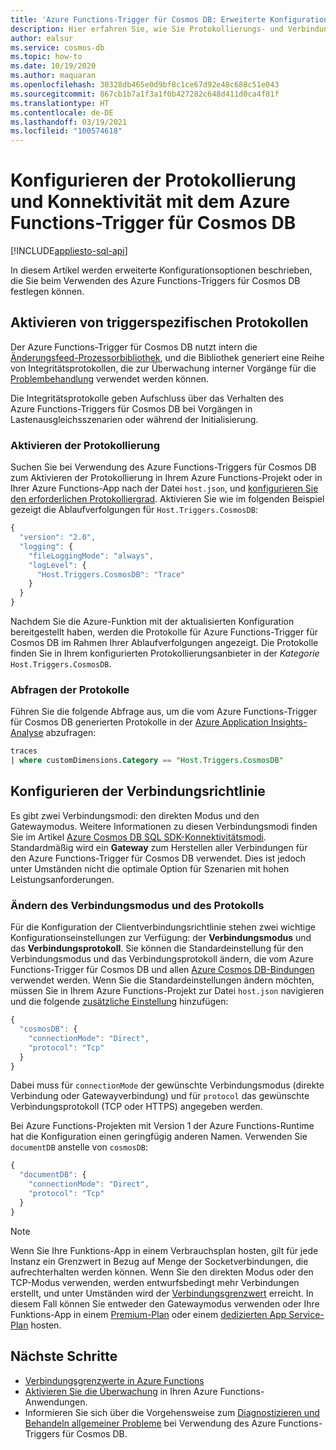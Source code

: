```yaml
---
title: 'Azure Functions-Trigger für Cosmos DB: Erweiterte Konfiguration'
description: Hier erfahren Sie, wie Sie Protokollierungs- und Verbindungsrichtlinien konfigurieren, die vom Azure Functions-Trigger für Cosmos DB verwendet werden.
author: ealsur
ms.service: cosmos-db
ms.topic: how-to
ms.date: 10/19/2020
ms.author: maquaran
ms.openlocfilehash: 30328db465e0d9bf8c1ce67d92e48c688c51e043
ms.sourcegitcommit: 867cb1b7a1f3a1f0b427282c648d411d0ca4f81f
ms.translationtype: HT
ms.contentlocale: de-DE
ms.lasthandoff: 03/19/2021
ms.locfileid: "100574618"
---
```

# <a name="how-to-configure-logging-and-connectivity-with-the-azure-functions-trigger-for-cosmos-db"></a>Konfigurieren der Protokollierung und Konnektivität mit dem Azure Functions-Trigger für Cosmos DB
[!INCLUDE[appliesto-sql-api](includes/appliesto-sql-api.md)]

In diesem Artikel werden erweiterte Konfigurationsoptionen beschrieben, die Sie beim Verwenden des Azure Functions-Triggers für Cosmos DB festlegen können.

## <a name="enabling-trigger-specific-logs"></a>Aktivieren von triggerspezifischen Protokollen

Der Azure Functions-Trigger für Cosmos DB nutzt intern die [Änderungsfeed-Prozessorbibliothek](./change-feed-processor.md), und die Bibliothek generiert eine Reihe von Integritätsprotokollen, die zur Überwachung interner Vorgänge für die [Problembehandlung](./troubleshoot-changefeed-functions.md) verwendet werden können.

Die Integritätsprotokolle geben Aufschluss über das Verhalten des Azure Functions-Triggers für Cosmos DB bei Vorgängen in Lastenausgleichsszenarien oder während der Initialisierung.

### <a name="enabling-logging"></a>Aktivieren der Protokollierung

Suchen Sie bei Verwendung des Azure Functions-Triggers für Cosmos DB zum Aktivieren der Protokollierung in Ihrem Azure Functions-Projekt oder in Ihrer Azure Functions-App nach der Datei `host.json`, und [konfigurieren Sie den erforderlichen Protokolliergrad](../azure-functions/functions-monitoring.md#log-levels-and-categories). Aktivieren Sie wie im folgenden Beispiel gezeigt die Ablaufverfolgungen für `Host.Triggers.CosmosDB`:

```js
{
  "version": "2.0",
  "logging": {
    "fileLoggingMode": "always",
    "logLevel": {
      "Host.Triggers.CosmosDB": "Trace"
    }
  }
}
```

Nachdem Sie die Azure-Funktion mit der aktualisierten Konfiguration bereitgestellt haben, werden die Protokolle für Azure Functions-Trigger für Cosmos DB im Rahmen Ihrer Ablaufverfolgungen angezeigt. Die Protokolle finden Sie in Ihrem konfigurierten Protokollierungsanbieter in der *Kategorie* `Host.Triggers.CosmosDB`.

### <a name="query-the-logs"></a>Abfragen der Protokolle

Führen Sie die folgende Abfrage aus, um die vom Azure Functions-Trigger für Cosmos DB generierten Protokolle in der [Azure Application Insights-Analyse](../azure-monitor/logs/log-query-overview.md) abzufragen:

```sql
traces
| where customDimensions.Category == "Host.Triggers.CosmosDB"
```

## <a name="configuring-the-connection-policy"></a>Konfigurieren der Verbindungsrichtlinie

Es gibt zwei Verbindungsmodi: den direkten Modus und den Gatewaymodus. Weitere Informationen zu diesen Verbindungsmodi finden Sie im Artikel [Azure Cosmos DB SQL SDK-Konnektivitätsmodi](sql-sdk-connection-modes.md). Standardmäßig wird ein **Gateway** zum Herstellen aller Verbindungen für den Azure Functions-Trigger für Cosmos DB verwendet. Dies ist jedoch unter Umständen nicht die optimale Option für Szenarien mit hohen Leistungsanforderungen.

### <a name="changing-the-connection-mode-and-protocol"></a>Ändern des Verbindungsmodus und des Protokolls

Für die Konfiguration der Clientverbindungsrichtlinie stehen zwei wichtige Konfigurationseinstellungen zur Verfügung: der **Verbindungsmodus** und das **Verbindungsprotokoll**. Sie können die Standardeinstellung für den Verbindungsmodus und das Verbindungsprotokoll ändern, die vom Azure Functions-Trigger für Cosmos DB und allen [Azure Cosmos DB-Bindungen](../azure-functions/functions-bindings-cosmosdb-v2-output.md) verwendet werden. Wenn Sie die Standardeinstellungen ändern möchten, müssen Sie in Ihrem Azure Functions-Projekt zur Datei `host.json` navigieren und die folgende [zusätzliche Einstellung](../azure-functions/functions-bindings-cosmosdb-v2-output.md#hostjson-settings) hinzufügen:

```js
{
  "cosmosDB": {
    "connectionMode": "Direct",
    "protocol": "Tcp"
  }
}
```

Dabei muss für `connectionMode` der gewünschte Verbindungsmodus (direkte Verbindung oder Gatewayverbindung) und für `protocol` das gewünschte Verbindungsprotokoll (TCP oder HTTPS) angegeben werden. 

Bei Azure Functions-Projekten mit Version 1 der Azure Functions-Runtime hat die Konfiguration einen geringfügig anderen Namen. Verwenden Sie `documentDB` anstelle von `cosmosDB`:

```js
{
  "documentDB": {
    "connectionMode": "Direct",
    "protocol": "Tcp"
  }
}
```

> [!NOTE]
> Wenn Sie Ihre Funktions-App in einem Verbrauchsplan hosten, gilt für jede Instanz ein Grenzwert in Bezug auf Menge der Socketverbindungen, die aufrechterhalten werden können. Wenn Sie den direkten Modus oder den TCP-Modus verwenden, werden entwurfsbedingt mehr Verbindungen erstellt, und unter Umständen wird der [Verbindungsgrenzwert](../azure-functions/manage-connections.md#connection-limit) erreicht. In diesem Fall können Sie entweder den Gatewaymodus verwenden oder Ihre Funktions-App in einem [Premium-Plan](../azure-functions/functions-premium-plan.md) oder einem [dedizierten App Service-Plan](../azure-functions/dedicated-plan.md) hosten.

## <a name="next-steps"></a>Nächste Schritte

* [Verbindungsgrenzwerte in Azure Functions](../azure-functions/manage-connections.md#connection-limit)
* [Aktivieren Sie die Überwachung](../azure-functions/functions-monitoring.md) in Ihren Azure Functions-Anwendungen.
* Informieren Sie sich über die Vorgehensweise zum [Diagnostizieren und Behandeln allgemeiner Probleme](./troubleshoot-changefeed-functions.md) bei Verwendung des Azure Functions-Triggers für Cosmos DB.